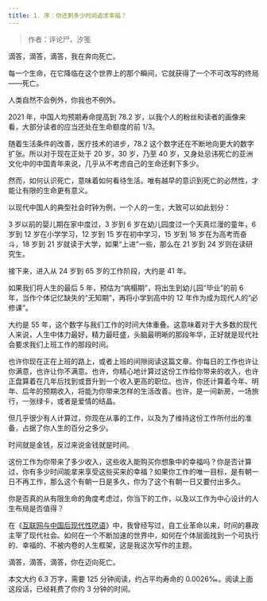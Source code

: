 ```yaml
---
title: 1. 序：你还剩多少时间追求幸福？
---
```

>作者：评论尸、汐笺

滴答，滴答，滴答，我在奔向死亡。

每一个生命，在它降临在这个世界上的那个瞬间，它就获得了一个不可改写的终局——死亡。

人类自然不会例外，你我也不例外。

2021 年，中国人均预期寿命提高到 78.2 岁，以我个人的粉丝和读者的画像来看，大部分读者的应当还处在生命额度的前 1/3。

随着生活条件的改善，医疗技术的进步，78.2 这个数字还在不断地向更大的数字扩张。所以对于现在正处于 20 岁，30 岁，乃至 40 岁，又身处忌讳死亡的亚洲文化中的中国青年来说，几乎从不考虑自己的生命还剩下多少。

然而，如何认识死亡，意味着如何看待生活。唯有越早的意识到死亡的必然性，才能让有限的生命更有意义。

以现代中国人的典型社会时钟为例，一个人的一生，大致可以如此划分：

3 岁以前的婴儿期在家中度过，3 岁到 6 岁在幼儿园度过一个天真烂漫的童年，6岁到 12 岁在小学学习，12 岁到 15 岁在初中学习，15 岁到 18 岁在为高考而奋斗，18 岁到 21 岁就读于大学，如果“上进”一些，那么在 21 岁到 24 岁则在读研究生。

接下来，进入从 24 岁到 65 岁的工作阶段，大约是 41 年。

如果我们将人生的最后 5 年，预估为“病榻期”，将出生到幼儿园“毕业”的前 6 年，当作个体记忆缺失的“无知期”，再将小学到高中的 12 年作为成为现代人的“必修课”。

大约是 55 年，这个数字与我们工作的时间大体重叠。这意味着对于大多数的现代人来说，人生中体力最好，精力最旺盛，头脑最明晰的那段年华，正好就是现代社会要求我们上班工作的那段时间。

也许你现在正在上班的路上，或者上班的间隙阅读这篇文章。你每日的工作也许让你满意，也许让你不满意。也许，你精心地计算过这份工作给你带来的收入，也许正盘算着在几年后找到或晋升到一个收入更高的职位。也许，你还计算着今年、明年、后年的预期收入，将能为你带来怎样的生活改善。也许，是一间新房，一场旅行，一张绿卡，或者是爱情的结晶。

但几乎很少有人计算过，你现在从事的工作，以及为了维持这份工作所付出的准备，占据了你人生的百分之多少。

时间就是金钱，反过来说金钱就是时间。

这份工作为你带来了多少收入，这些收入能购买你想象中的幸福吗？你是否计算过，你有多少时间能拿来享受这些买来的幸福？如果你工作的唯一目标，是有朝一日不再工作，那么这个有朝一日是多久，你为了这个有朝一日又要付出多久。

你是否真的从有限生命的角度考虑过，你当下的工作，以及以工作为中心设计的人生布局是否值得？

在《[互联网与中国后现代性呓语](https://1q43.blog/post/782)》中，我曾经写过，自工业革命以来，时间的暴政主宰了现代社会。如何在一个不断加速的世界中，如何在个体层面找到一个可执行的、幸福的、不被内卷的人生框架，这是我这次写作的主题。

滴答，滴答，滴答，你在迈向死亡。

本文大约 6.3 万字，需要 125 分钟阅读，约占平均寿命的 0.0026‰。阅读上面这段话，已经耗费了你约 3 分钟的时间。